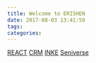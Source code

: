 ```yaml
---
title: Welcome to ERISHEN
date: 2017-08-03 13:41:59
tags:
categories:
---
```


[REACT](/React.html)
[CRM](/Crm.html)
[INKE](/Inke.html)
[Seniverse](/Seniverse.html)
